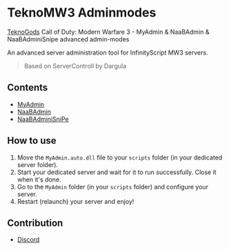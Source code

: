 # TeknoMW3 Adminmodes
[TeknoGods](https://teknogods.com) Call of Duty: Modern Warfare 3 - MyAdmin &amp; NaaBAdmin &amp; NaaBAdminiSnipe advanced admin-modes

An advanced server administration tool for InfinityScript MW3 servers.

> Based on ServerControll by Dargula

## Contents
- [MyAdmin](MyAdmin)
- [NaaBAdmin](NaaBAdmin)
- [NaaBAdminiSniPe](NaaBAdminiSniPe)

## How to use
1. Move the `MyAdmin.auto.dll` file to your `scripts` folder (in your dedicated server folder).
2. Start your dedicated server and wait for it to run successfully. Close it when it's done.
3. Go to the `MyAdmin` folder (in your `scripts` folder) and configure your server.
4. Restart (relaunch) your server and enjoy!

## Contribution
- [Discord](https://discord.gg/2JjvhAk)
